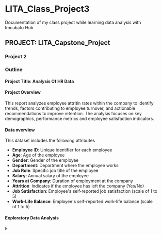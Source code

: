 # LITA_Class_Project3
Documentation of my class project while learning data analysis with Imcubato Hub
## PROJECT: LITA_Capstone_Project
### Project 2
### Outline
#### Project Title: Analysis Of HR Data
#### Project Overview 
This report analyzes employee attritin rates within the company to identify trends, factors contributing to employee turnover, and actionable recommendations to improve retention. The analysis focuses on key demographics, performance metrics and employee satisfaction indicators.
#### Data overview

This dataset includes the following attributes 
- **Employee ID**: Unique identifier for each employee
- **Age**: Age of the employee
- **Gender**: Gender of the employee
- **Department**: Department where the employee works
- **Job Role**: Specific job title of the employee
- **Salary**: Annual salary of the employee
- **Years at Company**: Duration of employment at the company
- **Attrition**: Indicates if the employee has left the company (Yes/No)
- **Job Satisfaction**: Employee's self-reported job satisfaction (scale of 1 to 5)
- **Work-Life Balance**: Employee's self-reported work-life balance (scale of 1 to 5)

#### Exploratory Data Analysis 
E